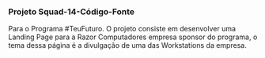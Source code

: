
### Projeto Squad-14-Código-Fonte 
Para o Programa #TeuFuturo. O projeto consiste em desenvolver uma Landing Page para a Razor Computadores empresa sponsor do programa, o tema dessa página é a divulgação de uma das Workstations da empresa.
